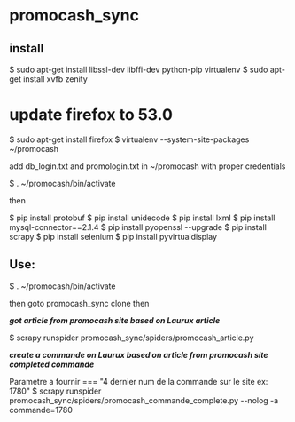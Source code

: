 # promocash_sync
install
-------

$ sudo apt-get install libssl-dev libffi-dev python-pip virtualenv
$ sudo apt-get install xvfb zenity
# update firefox to 53.0
$ sudo apt-get install firefox
$ virtualenv --system-site-packages ~/promocash

add db_login.txt and promologin.txt in ~/promocash with proper credentials

$ . ~/promocash/bin/activate

then

$ pip install protobuf
$ pip install unidecode
$ pip install lxml
$ pip install mysql-connector==2.1.4
$ pip install pyopenssl --upgrade
$ pip install scrapy
$ pip install selenium
$ pip install pyvirtualdisplay


Use:
----
$ . ~/promocash/bin/activate

then goto promocash_sync clone then

*__got article from promocash site based on Laurux article__*  

$ scrapy runspider promocash_sync/spiders/promocash_article.py

*__create a commande on Laurux based on article from promocash site completed commande__*  

Parametre a fournir ===  "4 dernier num de la commande sur le site ex: 1780"
$ scrapy runspider promocash_sync/spiders/promocash_commande_complete.py --nolog -a commande=1780
